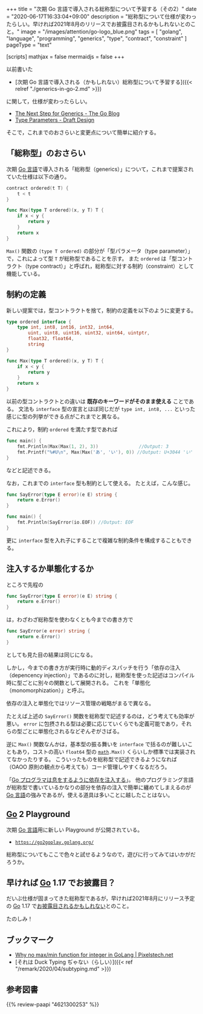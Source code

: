 +++
title = "次期 Go 言語で導入される総称型について予習する（その2）"
date =  "2020-06-17T16:33:04+09:00"
description = "総称型について仕様が変わったらしい。早ければ2021年8月のリリースでお披露目されるかもしれないとのこと。"
image = "/images/attention/go-logo_blue.png"
tags = [ "golang", "language", "programming", "generics", "type", "contract", "constraint" ]
pageType = "text"

[scripts]
  mathjax = false
  mermaidjs = false
+++

以前書いた

- [次期 Go 言語で導入される（かもしれない）総称型について予習する]({{< relref "./generics-in-go-2.md" >}})

に関して，仕様が変わったらしい。

- [The Next Step for Generics - The Go Blog](https://blog.golang.org/generics-next-step)
- [Type Parameters - Draft Design](https://go.googlesource.com/proposal/+/refs/heads/master/design/go2draft-type-parameters.md)

そこで，これまでのおさらいと変更点について簡単に紹介する。

## 「総称型」のおさらい

次期 [Go 言語]で導入される「総称型（generics）」について，これまで提案されていた仕様は以下の通り。

```go
contract ordered(t T) {
    t < t
}

func Max(type T ordered)(x, y T) T {
    if x < y {
        return y
    }
    return x
}
```

`Max()` 関数の `(type T ordered)` の部分が「型パラメータ（type parameter）」で，これによって型 `T` が総称型であることを示す。
また `ordered` は「型コントラクト（type contract）」と呼ばれ，総称型に対する制約（constraint）として機能している。

## 制約の定義

新しい提案では，型コントラクトを捨て，制約の定義を以下のように変更する。

```go {hl_lines=["1-6"]}
type ordered interface {
	type int, int8, int16, int32, int64,
		uint, uint8, uint16, uint32, uint64, uintptr,
		float32, float64,
		string
}

func Max(type T ordered)(x, y T) T {
    if x < y {
        return y
    }
    return x
}
```

以前の型コントラクトとの違いは **既存のキーワードがそのまま使える** ことである。
文法も `interface` 型の宣言とほぼ同じだが `type int, int8, ...` といった感じに型の列挙ができる点がこれまでと異なる。

これにより，制約 `ordered` を満たす型であれば

```go
func main() {
	fmt.Println(Max(Max(1, 2), 3))               //Output: 3
    fmt.Printf("%#U\n", Max(Max('あ', 'い'), 0)) //Output: U+3044 'い'
}
```

などと記述できる。

なお，これまでの `interface` 型も制約として使える。
たとえば，こんな感じ。

```go
func SayError(type E error)(e E) string {
	return e.Error()
}

func main() {
	fmt.Println(SayError(io.EOF)) //Output: EOF
}
```

更に `interface` 型を入れ子にすることで複雑な制約条件を構成することもできる。

## 注入するか単態化するか

ところで先程の

```go
func SayError(type E error)(e E) string {
	return e.Error()
}
```

は，わざわざ総称型を使わなくとも今までの書き方で

```go
func SayError(e error) string {
	return e.Error()
}
```

としても見た目の結果は同じになる。

しかし，今までの書き方が実行時に動的ディスパッチを行う「依存の注入（depencency injection）」であるのに対し，総称型を使った記述はコンパイル時に型ごとに別々の関数として展開される。
これを「単態化（monomorphization）」と呼ぶ。

依存の注入と単態化ではリソース管理の戦略がまるで異なる。

たとえば上述の `SayError()` 関数を総称型で記述するのは，どう考えても効率が悪い。
`error` に包摂される型は必要に応じていくらでも定義可能であり，それらの型ごとに単態化されるなどぞんぞがさばる。

逆に `Max()` 関数なんかは，基本型の振る舞いを `interface` で括るのが難しいこともあり，コストの高い `float64` 型の [`math`]`.Max()` くらいしか標準では実装されてなかったりする。
こういったものを総称型で記述できるようになれば（OAOO 原則の観点から考えても）コード管理しやすくなるだろう。

「[Go プログラマは息をするように依存を注入する](https://slide.baldanders.info/shimane-go-2020-01-23/)」。
他のプログラミング言語が総称型で書いているかなりの部分を依存の注入で簡単に纏めてしまえるのが [Go 言語]の強みであるが，使える道具は多いことに越したことはない。

## [Go] 2 Playground

次期 [Go 言語]用に新しい Playground が公開されている。

- [`https://go2goplay.golang.org/`](https://go2goplay.golang.org/)

総称型についてもここで色々と試せるようなので，遊びに行ってみてはいかがだろうか。

## 早ければ [Go] 1.17 でお披露目？

だいぶ仕様が固まってきた総称型であるが，早ければ2021年8月にリリース予定の [Go] 1.17 で[お披露目されるかもしれない](https://blog.golang.org/generics-next-step "The Next Step for Generics - The Go Blog")とのこと。

たのしみ！

## ブックマーク

- [Why no max/min function for integer in GoLang | Pixelstech.net](https://www.pixelstech.net/article/1559993656-Why-no-max-min-function-for-integer-in-GoLang)
- [それは Duck Typing ぢゃない（らしい）]({{< ref "/remark/2020/04/subtyping.md" >}})

[Go]: https://golang.org/ "The Go Programming Language"
[Go 言語]: https://golang.org/ "The Go Programming Language"
[`math`]: https://pkg.go.dev/math "math package · pkg.go.dev"

## 参考図書

{{% review-paapi "4621300253" %}} <!-- プログラミング言語Go -->
